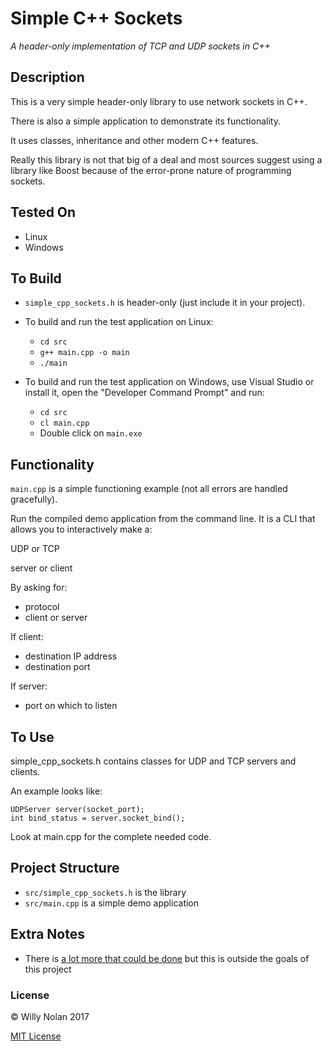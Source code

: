 # Simple C++ Sockets
*A header-only implementation of TCP and UDP sockets in C++*

## Description
This is a very simple header-only library to use network sockets in C++.

There is also a simple application to demonstrate its functionality.

It uses classes, inheritance and other modern C++ features.

Really this library is not that big of a deal and most sources suggest using a library like Boost because of the error-prone nature of programming sockets. 

## Tested On
- Linux
- Windows

## To Build
- `simple_cpp_sockets.h` is header-only (just include it in your project).
- To build and run the test application on Linux:
    - `cd src`
    - `g++ main.cpp -o main`
    - `./main`

- To build and run the test application on Windows, use Visual Studio or install it, open the "Developer Command Prompt" and run:
    - `cd src`
    - `cl main.cpp`
    - Double click on `main.exe`

## Functionality
`main.cpp` is a simple functioning example (not all errors are handled gracefully). 

Run the compiled demo application from the command line.
It is a CLI that allows you to interactively make a:

UDP or TCP

server or client

By asking for:
- protocol
- client or server

If client:
- destination IP address
- destination port

If server:
- port on which to listen



## To Use			
simple_cpp_sockets.h contains classes for UDP and TCP servers and clients.

An example looks like:
```
UDPServer server(socket_port);
int bind_status = server.socket_bind();
```
Look at main.cpp for the complete needed code.

## Project Structure
- `src/simple_cpp_sockets.h` is the library
- `src/main.cpp` is a simple demo application

## Extra Notes
- There is [a lot more that could be done](http://beej.us/guide/bgnet/output/html/singlepage/bgnet.html) but this is outside the goals of this project
	
### License

:copyright: Willy Nolan 2017

[MIT License](http://en.wikipedia.org/wiki/MIT_License)
